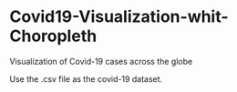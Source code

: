 # Covid19-Visualization-whit-Choropleth

Visualization of Covid-19 cases across the globe

Use the .csv file as the covid-19 dataset.
